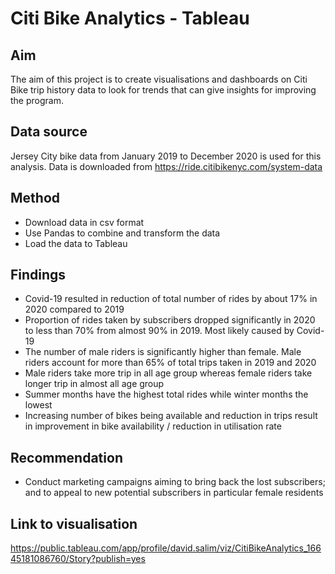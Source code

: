 # Citi Bike Analytics - Tableau

## Aim

The aim of this project is to create visualisations and dashboards on Citi Bike trip history data to look for trends that can give insights for improving the program.


## Data source

Jersey City bike data from January 2019 to December 2020 is used for this analysis.
Data is downloaded from https://ride.citibikenyc.com/system-data


## Method

- Download data in csv format
- Use Pandas to combine and transform the data
- Load the data to Tableau


## Findings

- Covid-19 resulted in reduction of total number of rides by about 17% in 2020 compared to 2019
- Proportion of rides taken by subscribers dropped significantly in 2020 to less than 70% from  almost 90% in 2019.  Most likely caused by Covid-19
- The number of male riders is significantly higher than female. Male riders account for more than 65% of total trips taken in 2019 and 2020
- Male riders take more trip in all age group whereas female riders take longer trip in almost all age group
- Summer months have the highest total rides while winter months the lowest
- Increasing number of bikes being available and reduction in trips result in improvement in bike availability / reduction in utilisation rate


## Recommendation 

- Conduct marketing campaigns aiming to bring back the lost subscribers; and to appeal to new potential subscribers in particular female residents


## Link to visualisation

https://public.tableau.com/app/profile/david.salim/viz/CitiBikeAnalytics_16645181086760/Story?publish=yes
